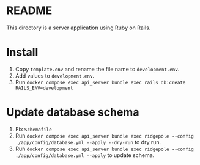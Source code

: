# README
This directory is a server application using Ruby on Rails.


# Install
1. Copy `template.env` and rename the file name to `development.env`.
2. Add values to `development.env`.
3. Run `docker compose exec api_server bundle exec rails db:create RAILS_ENV=development`

# Update database schema
1. Fix `Schemafile`
2. Run `docker compose exec api_server bundle exec ridgepole --config ./app/config/database.yml --apply --dry-run` to dry run.
3. Run `docker compose exec api_server bundle exec ridgepole --config ./app/config/database.yml --apply` to update schema.
